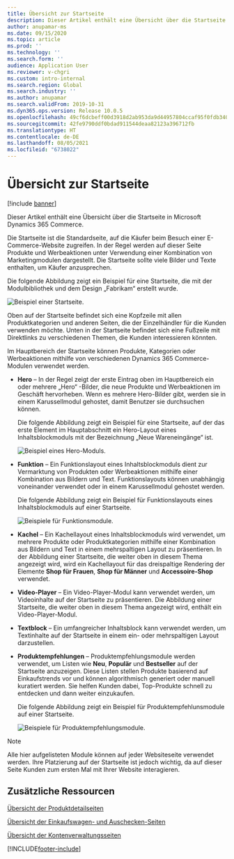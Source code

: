 ```yaml
---
title: Übersicht zur Startseite
description: Dieser Artikel enthält eine Übersicht über die Startseite in Microsoft Dynamics 365 Commerce.
author: anupamar-ms
ms.date: 09/15/2020
ms.topic: article
ms.prod: ''
ms.technology: ''
ms.search.form: ''
audience: Application User
ms.reviewer: v-chgri
ms.custom: intro-internal
ms.search.region: Global
ms.search.industry: ''
ms.author: anupamar
ms.search.validFrom: 2019-10-31
ms.dyn365.ops.version: Release 10.0.5
ms.openlocfilehash: 49cf6dcbeff00d3918d2ab953da9d44957804ccaf95f0fdb3405c4e89934c365
ms.sourcegitcommit: 42fe9790ddf0bdad911544deaa82123a396712fb
ms.translationtype: HT
ms.contentlocale: de-DE
ms.lasthandoff: 08/05/2021
ms.locfileid: "6738022"
---
```

# <a name="home-page-overview"></a>Übersicht zur Startseite

[!include [banner](includes/banner.md)]

Dieser Artikel enthält eine Übersicht über die Startseite in Microsoft Dynamics 365 Commerce.

Die Startseite ist die Standardseite, auf die Käufer beim Besuch einer E-Commerce-Website zugreifen. In der Regel werden auf dieser Seite Produkte und Werbeaktionen unter Verwendung einer Kombination von Marketingmodulen dargestellt. Die Startseite sollte viele Bilder und Texte enthalten, um Käufer anzusprechen.

Die folgende Abbildung zeigt ein Beispiel für eine Startseite, die mit der Modulbibliothek und dem Design „Fabrikam“ erstellt wurde.

![Beispiel einer Startseite.](./media/Homepage2.PNG)

Oben auf der Startseite befindet sich eine Kopfzeile mit allen Produktkategorien und anderen Seiten, die der Einzelhändler für die Kunden verwenden möchte. Unten in der Startseite befindet sich eine Fußzeile mit Direktlinks zu verschiedenen Themen, die Kunden interessieren könnten.

Im Hauptbereich der Startseite können Produkte, Kategorien oder Werbeaktionen mithilfe von verschiedenen Dynamics 365 Commerce-Modulen verwendet werden.

- **Hero** – In der Regel zeigt der erste Eintrag oben im Hauptbereich ein oder mehrere „Hero“ -Bilder, die neue Produkte und Werbeaktionen im Geschäft hervorheben. Wenn es mehrere Hero-Bilder gibt, werden sie in einem Karussellmodul gehostet, damit Benutzer sie durchsuchen können.

    Die folgende Abbildung zeigt ein Beispiel für eine Startseite, auf der das erste Element im Hauptabschnitt ein Hero-Layout eines Inhaltsblockmoduls mit der Bezeichnung „Neue Wareneingänge“ ist.

    ![Beispiel eines Hero-Moduls.](./media/Hero.PNG)

- **Funktion** – Ein Funktionslayout eines Inhaltsblockmoduls dient zur Vermarktung von Produkten oder Werbeaktionen mithilfe einer Kombination aus Bildern und Text. Funktionslayouts können unabhängig voneinander verwendet oder in einem Karussellmodul gehostet werden.

    Die folgende Abbildung zeigt ein Beispiel für Funktionslayouts eines Inhaltsblockmoduls auf einer Startseite.

    ![Beispiele für Funktionsmodule.](./media/Feature.PNG)

- **Kachel** – Ein Kachellayout eines Inhaltsblockmoduls wird verwendet, um mehrere Produkte oder Produktkategorien mithilfe einer Kombination aus Bildern und Text in einem mehrspaltigen Layout zu präsentieren. In der Abbildung einer Startseite, die weiter oben in diesem Thema angezeigt wird, wird ein Kachellayout für das dreispaltige Rendering der Elemente **Shop für Frauen**, **Shop für Männer** und **Accessoire-Shop** verwendet.
- **Video-Player** – Ein Video-Player-Modul kann verwendet werden, um Videoinhalte auf der Startseite zu präsentieren. Die Abbildung einer Startseite, die weiter oben in diesem Thema angezeigt wird, enthält ein Video-Player-Modul.
- **Textblock** – Ein umfangreicher Inhaltsblock kann verwendet werden, um Textinhalte auf der Startseite in einem ein- oder mehrspaltigen Layout darzustellen.
- **Produktempfehlungen** – Produktempfehlungsmodule werden verwendet, um Listen wie **Neu**, **Populär** und **Bestseller** auf der Startseite anzuzeigen. Diese Listen stellen Produkte basierend auf Einkaufstrends vor und können algorithmisch generiert oder manuell kuratiert werden. Sie helfen Kunden dabei, Top-Produkte schnell zu entdecken und dann weiter einzukaufen.

    Die folgende Abbildung zeigt ein Beispiel für Produktempfehlunsmodule auf einer Startseite.

    ![Beispiele für Produktempfehlungsmodule.](./media/Recommendations.PNG)

> [!NOTE]
> Alle hier aufgelisteten Module können auf jeder Websiteseite verwendet werden. Ihre Platzierung auf der Startseite ist jedoch wichtig, da auf dieser Seite Kunden zum ersten Mal mit Ihrer Website interagieren.

## <a name="additional-resources"></a>Zusätzliche Ressourcen

[Übersicht der Produktdetailseiten](quick-tour-pdp.md)

[Übersicht der Einkaufswagen- und Auschecken-Seiten](quick-tour-cart-checkout.md)

[Übersicht der Kontenverwaltungsseiten](quick-tour-account-management.md)


[!INCLUDE[footer-include](../includes/footer-banner.md)]
